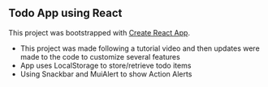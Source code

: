 ## Todo App using React

This project was bootstrapped with [Create React App](https://github.com/facebook/create-react-app).

- This project was made following a tutorial video and then updates were made to the code to customize several features
- App uses LocalStorage to store/retrieve todo items
- Using Snackbar and MuiAlert to show Action Alerts
